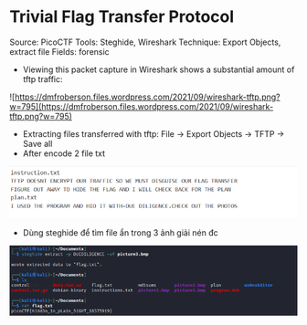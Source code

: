 # Trivial Flag Transfer Protocol

Source: PicoCTF
Tools: Steghide, Wireshark
Technique: Export Objects, extract file
Fields: forensic

- Viewing this packet capture in Wireshark shows a substantial amount of tftp traffic:

![https://dmfroberson.files.wordpress.com/2021/09/wireshark-tftp.png?w=795](https://dmfroberson.files.wordpress.com/2021/09/wireshark-tftp.png?w=795)

- Extracting files transferred with tftp: File -> Export Objects -> TFTP → Save all
- After encode 2 file txt

![Untitled](Untitled.png)

- Dùng steghide để tìm file ẩn trong 3 ảnh giải nén đc

![Untitled](Untitled%201.png)